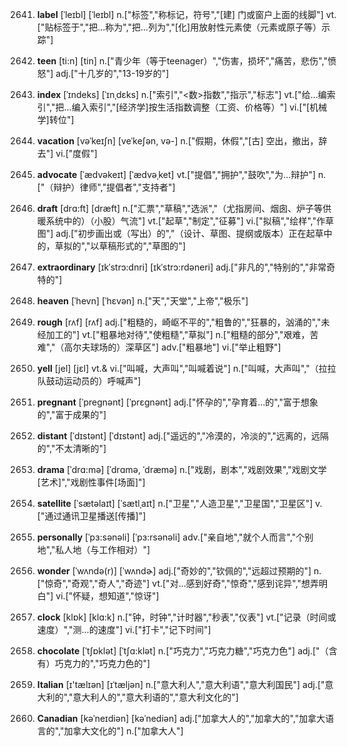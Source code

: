 2641. **label**
[ˈleɪbl]  [ˈleɪbl]
n.["标签","称标记，符号","[建] 门或窗户上面的线脚"]  vt.["贴标签于","把…称为","把…列为","[化]用放射性元素使（元素或原子等）示踪"]  

2642. **teen**
[ti:n]  [tin]
n.["青少年（等于teenager）","伤害，损坏","痛苦，悲伤","愤怒"]  adj.["十几岁的","13-19岁的"]  

2643. **index**
[ˈɪndeks]  [ˈɪnˌdɛks]
n.["索引","<数>指数","指示","标志"]  vt.["给…编索引","把…编入索引","[经济学]按生活指数调整（工资、价格等）"]  vi.["[机械学]转位"]  

2644. **vacation**
[vəˈkeɪʃn]  [veˈkeʃən, və-]
n.["假期，休假","[古] 空出，撤出，辞去"]  vi.["度假"]  

2645. **advocate**
[ˈædvəkeɪt]  [ˈædvəˌket]
vt.["提倡","拥护","鼓吹","为…辩护"]  n.["（辩护）律师","提倡者","支持者"]  

2646. **draft**
[drɑ:ft]  [dræft]
n.["汇票","草稿","选派","（尤指房间、烟囱、炉子等供暖系统中的）（小股）气流"]  vt.["起草","制定","征募"]  vi.["拟稿","绘样","作草图"]  adj.["初步画出或（写出）的","（设计、草图、提纲或版本）正在起草中的，草拟的","以草稿形式的","草图的"]  

2647. **extraordinary**
[ɪkˈstrɔ:dnri]  [ɪkˈstrɔ:rdəneri]
adj.["非凡的","特别的","非常奇特的"]  

2648. **heaven**
[ˈhevn]  [ˈhɛvən]
n.["天","天堂","上帝","极乐"]  

2649. **rough**
[rʌf]  [rʌf]
adj.["粗糙的，崎岖不平的","粗鲁的","狂暴的，汹涌的","未经加工的"]  vt.["粗暴地对待","使粗糙","草拟"]  n.["粗糙的部分","艰难，苦难","（高尔夫球场的）深草区"]  adv.["粗暴地"]  vi.["举止粗野"]  

2650. **yell**
[jel]  [jɛl]
vt.& vi.["叫喊，大声叫","叫喊着说"]  n.["叫喊，大声叫","（拉拉队鼓动运动员的）呼喊声"]  

2651. **pregnant**
[ˈpregnənt]  [ˈprɛɡnənt]
adj.["怀孕的","孕育着…的","富于想象的","富于成果的"]  

2652. **distant**
[ˈdɪstənt]  [ˈdɪstənt]
adj.["遥远的","冷漠的，冷淡的","远离的，远隔的","不太清晰的"]  

2653. **drama**
[ˈdrɑ:mə]  [ˈdrɑmə, ˈdræmə]
n.["戏剧，剧本","戏剧效果","戏剧文学[艺术]","戏剧性事件[场面]"]  

2654. **satellite**
[ˈsætəlaɪt]  [ˈsætlˌaɪt]
n.["卫星","人造卫星","卫星国","卫星区"]  v.["通过通讯卫星播送[传播]"]  

2655. **personally**
[ˈpɜ:sənəli]  [ˈpɜ:rsənəli]
adv.["亲自地","就个人而言","个别地","私人地（与工作相对）"]  

2656. **wonder**
[ˈwʌndə(r)]  [ˈwʌndɚ]
adj.["奇妙的","钦佩的","远超过预期的"]  n.["惊奇","奇观","奇人","奇迹"]  vt.["对…感到好奇","惊奇","感到诧异","想弄明白"]  vi.["怀疑，想知道","惊讶"]  

2657. **clock**
[klɒk]  [klɑ:k]
n.["钟，时钟","计时器","秒表","仪表"]  vt.["记录（时间或速度）","测…的速度"]  vi.["打卡","记下时间"]  

2658. **chocolate**
[ˈtʃɒklət]  [ˈtʃɑ:klət]
n.["巧克力","巧克力糖","巧克力色"]  adj.["（含有）巧克力的","巧克力色的"]  

2659. **Italian**
[ɪ'tælɪən]  [ɪˈtæljən]
n.["意大利人","意大利语","意大利国民"]  adj.["意大利的","意大利人的","意大利语的","意大利文化的"]  

2660. **Canadian**
[kəˈneɪdiən]  [kəˈnediən]
adj.["加拿大人的","加拿大的","加拿大语言的","加拿大文化的"]  n.["加拿大人"]  

